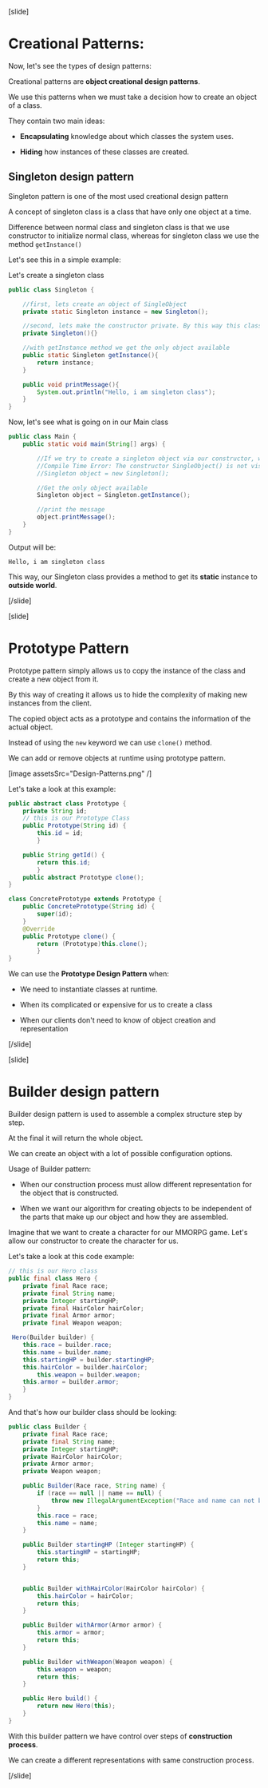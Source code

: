 [slide] 


# Creational Patterns:

Now, let's see the types of design patterns:

Creational patterns are **object creational design patterns**.

We use this patterns when we must take a decision how to create an object of a class.

They contain two main ideas:

- **Encapsulating** knowledge about which classes the system uses.

- **Hiding** how instances of these classes are created.

## Singleton design pattern

Singleton pattern is one of the most used creational design pattern

A concept of singleton class is a class that have only one object at a time.

Difference between normal class and singleton class is that we use constructor to initialize normal class, whereas for singleton class we use the method `getInstance()`

Let's see this in a simple example:

Let's create a singleton class

``` java
public class Singleton {

    //first, lets create an object of SingleObject
    private static Singleton instance = new Singleton();

    //second, lets make the constructor private. By this way this class cannot be instantiated
    private Singleton(){}

    //with getInstance method we get the only object available
    public static Singleton getInstance(){
        return instance;
    }

    public void printMessage(){
        System.out.println("Hello, i am singleton class");
    }
}
```

Now, let's see what is going on in our Main class

``` java
public class Main {
    public static void main(String[] args) {

        //If we try to create a singleton object via our constructor, we will get error:
        //Compile Time Error: The constructor SingleObject() is not visible
        //Singleton object = new Singleton();

        //Get the only object available
        Singleton object = Singleton.getInstance();

        //print the message
        object.printMessage();
    }
}
```

Output will be:

```
Hello, i am singleton class
```

This way, our Singleton class provides a method to get its **static** instance to **outside world**.


[/slide]

[slide]

# Prototype Pattern

Prototype pattern simply allows us to copy the instance of the class and create a new object from it.

By this way of creating it allows us to hide the complexity of making new instances from the client.

The copied object acts as a prototype and contains the information of the actual object.

Instead of using the `new` keyword we can use `clone()` method.

We can add or remove objects at runtime using prototype pattern.

[image assetsSrc="Design-Patterns.png" /]

Let's take a look at this example:

``` java
public abstract class Prototype {
    private String id;
    // this is our Prototype Class
    public Prototype(String id) {
        this.id = id; 
        }

    public String getId() { 
        return this.id; 
        }
    public abstract Prototype clone();
}
```


``` java
class ConcretePrototype extends Prototype {
    public ConcretePrototype(String id) {
        super(id);
    }
    @Override
    public Prototype clone() {
        return (Prototype)this.clone(); 
        }
}
```

We can use the **Prototype Design Pattern** when:

- We need to instantiate classes at runtime.

- When its complicated or expensive for us to create a class

- When our clients don't need to know of object creation and representation



[/slide]

[slide]

# Builder design pattern

Builder design pattern is used to assemble a complex structure step by step.

At the final it will return the whole object. 

We can create an object with a lot of possible configuration options.

Usage of Builder pattern:

- When our construction process must allow different representation for the object that is constructed.

- When we want our algorithm for creating objects to be independent of the parts that make up our object and how they are assembled.

Imagine that we want to create a character for our MMORPG game. Let's allow our constructor to create the character for us.

Let's take a look at this code example:

``` java
// this is our Hero class
public final class Hero {
    private final Race race;
    private final String name;
    private Integer startingHP;
    private final HairColor hairColor;
    private final Armor armor;
    private final Weapon weapon;

 Hero(Builder builder) {
    this.race = builder.race;
    this.name = builder.name;
    this.startingHP = builder.startingHP;
    this.hairColor = builder.hairColor;
        this.weapon = builder.weapon;
    this.armor = builder.armor;
    }
}
```

And that's how our builder class should be looking:

``` java
public class Builder {
    private final Race race;
    private final String name;
    private Integer startingHP;
    private HairColor hairColor;
    private Armor armor;
    private Weapon weapon;

    public Builder(Race race, String name) {
        if (race == null || name == null) {
            throw new IllegalArgumentException("Race and name can not be null");
        }
        this.race = race;
        this.name = name;
    }

    public Builder startingHP (Integer startingHP) {
        this.startingHP = startingHP;
        return this;
    }


    public Builder withHairColor(HairColor hairColor) {
        this.hairColor = hairColor;
        return this;
    }

    public Builder withArmor(Armor armor) {
        this.armor = armor;
        return this;
    }

    public Builder withWeapon(Weapon weapon) {
        this.weapon = weapon;
        return this;
    }

    public Hero build() {
        return new Hero(this);
    }
}
```

With this builder pattern we have control over steps of **construction process**.

We can create a different representations with same construction process.


[/slide]